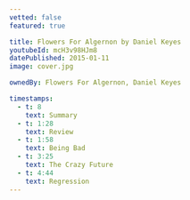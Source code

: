 ```yaml
---
vetted: false
featured: true

title: Flowers For Algernon by Daniel Keyes
youtubeId: mcH3v98HJm8
datePublished: 2015-01-11
image: cover.jpg

ownedBy: Flowers For Algernon, Daniel Keyes

timestamps:
  - t: 8
    text: Summary
  - t: 1:28
    text: Review
  - t: 1:58
    text: Being Bad
  - t: 3:25
    text: The Crazy Future
  - t: 4:44
    text: Regression
---
```


